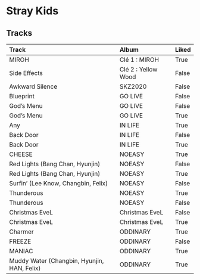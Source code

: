 # Stray Kids

## Tracks

| Track                                       | Album               | Liked   |
|:--------------------------------------------|:--------------------|:--------|
| MIROH                                       | Clé 1 : MIROH       | True    |
| Side Effects                                | Clé 2 : Yellow Wood | False   |
| Awkward Silence                             | SKZ2020             | False   |
| Blueprint                                   | GO LIVE             | False   |
| God’s Menu                                  | GO LIVE             | False   |
| God’s Menu                                  | GO LIVE             | True    |
| Any                                         | IN LIFE             | True    |
| Back Door                                   | IN LIFE             | False   |
| Back Door                                   | IN LIFE             | True    |
| CHEESE                                      | NOEASY              | True    |
| Red Lights (Bang Chan, Hyunjin)             | NOEASY              | False   |
| Red Lights (Bang Chan, Hyunjin)             | NOEASY              | True    |
| Surfin’ (Lee Know, Changbin, Felix)         | NOEASY              | False   |
| Thunderous                                  | NOEASY              | True    |
| Thunderous                                  | NOEASY              | False   |
| Christmas EveL                              | Christmas EveL      | False   |
| Christmas EveL                              | Christmas EveL      | True    |
| Charmer                                     | ODDINARY            | True    |
| FREEZE                                      | ODDINARY            | False   |
| MANIAC                                      | ODDINARY            | True    |
| Muddy Water (Changbin, Hyunjin, HAN, Felix) | ODDINARY            | True    |